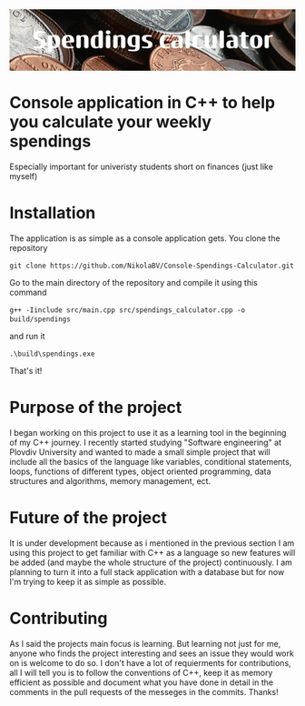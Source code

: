 <img src="resources/Spendings_calculator.png" align="center" />

# Console application in C++ to help you calculate your weekly spendings

Especially important for univeristy students short on finances (just like myself)

# Installation

The application is as simple as a console application gets.
You clone the repository

```
git clone https://github.com/NikolaBV/Console-Spendings-Calculator.git
```

Go to the main directory of the repository and compile it using this command

```
g++ -Iinclude src/main.cpp src/spendings_calculator.cpp -o build/spendings
```

and run it

```
.\build\spendings.exe
```

That's it!

# Purpose of the project

I began working on this project to use it as a learning tool in the beginning of my C++ journey. I recently
started studying "Software engineering" at Plovdiv University and wanted to made a small simple project
that will include all the basics of the language like variables, conditional statements, loops, functions of different types,
object oriented programming, data structures and algorithms, memory management, ect.

# Future of the project

It is under development because as i mentioned in the previous section I am using this project to get familiar
with C++ as a language so new features will be added (and maybe the whole structure of the project) continuously.
I am planning to turn it into a full stack application with a database but for now I'm trying to keep it as simple as possible.

# Contributing

As I said the projects main focus is learning. But learning not just for me, anyone who finds the project interesting
and sees an issue they would work on is welcome to do so. I don't have a lot of requierments for contributions, all I 
will tell you is to follow the conventions of C++, keep it as memory efficient as possible and document what you have 
done in detail in the comments in the pull requests of the messeges in the commits. Thanks!
